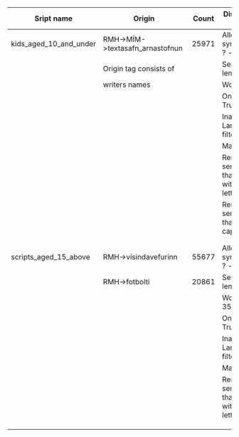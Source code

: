 |Sript name            |Origin                         |Count    |Discription-H2                                  |
|----------------------|-------------------------------|---------|------------------------------------------------|
|kids_aged_10_and_under|RMH->MÍM->textasafn_arnastofnun|25971    |Allowed symbals: : , ! ? - "                    |
|                      |Origin tag consists of         |         |Sentence length: 2-5                            |
|                      |writers names                  |         |Word max: 8                                     |
|                      |                               |         |Only BIN: True                                  |
|                      |                               |         |Inappropriate Language filter: True             |
|                      |                               |         |Manual edit:                                    |
|                      |                               |         |Removed sentences that start with a small letter|
|                      |                               |         |Removed sentenced that are all caps             |
|                      |                               |         |                                                |
|                      |                               |         |                                                |
|scripts_aged_15_above |RMH->vísindavefurinn           |55677    |Allowed symbals: : , ! ? - „ “ "                |
|                      |RMH->fotbolti                  |20861    |Sentence length: 2-15                           |
|                      |                               |         |Word max: 35                                    |
|                      |                               |         |Only BIN: True                                  |
|                      |                               |         |Inappropriate Language filter: True             |
|                      |                               |         |Manual edit:                                    |
|                      |                               |         |Removed sentences that start with a small letter|
|                      |                               |         |                                                |
|                      |                               |         |                                                |
|                      |                               |         |                                                |
